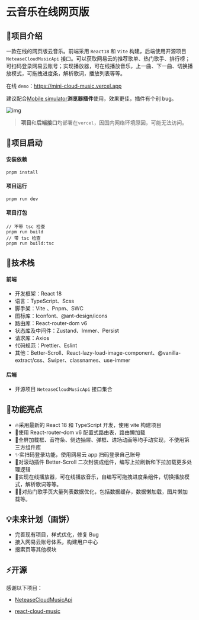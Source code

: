 # 云音乐在线网页版

## 🙈项目介绍

一款在线的网页版云音乐。前端采用 `React18` 和 `Vite` 构建，后端使用开源项目  `NeteaseCloudMusicApi`  接口。可以获取网易云的推荐歌单、热门歌手、排行榜；可扫码登录网易云账号；实现播放器，可在线播放音乐，上一曲、下一曲、切换播放模式，可拖拽进度条，解析歌词，播放列表等等。

在线 `demo`：https://mini-cloud-music.vercel.app

建议配合[Mobile simulator](https://chrome.google.com/webstore/detail/mobile-simulator-responsi/ckejmhbmlajgoklhgbapkiccekfoccmk)**浏览器插件**使用，效果更佳，插件有个别 bug。

![img](https://lh3.googleusercontent.com/DX9jh6HhBr8tEj0kTLnDCzWimvw9VHuayGKDkJtT8_1LFWQc0136FaXFiLZ32GnjriJWuZP4Eq-CnJOv1h7iGVzokg=w640-h400-e365-rj-sc0x00ffffff)

>  **项目**和**后端接口**均部署在`vercel`，因国内网络环境原因，可能无法访问。

## 🔑项目启动

#### 安装依赖

```shell
pnpm install
```

#### 项目运行

```shell
pnpm run dev
```

#### 项目打包

```shell
// 不带 tsc 检查
pnpm run build
// 带 tsc 检查
pnpm run build:tsc
```

## 🚄技术栈

#### 前端

- 开发框架：React 18
- 语言：TypeScript、Scss
- 脚手架：Vite 、Pnpm、SWC
- 图标库：Iconfont、@ant-design/icons
- 路由库：React-router-dom v6
- 状态库及中间件：Zustand、Immer、Persist
- 请求库：Axios
- 代码规范：Prettier、Eslint
- 其他：Better-Scroll、React-lazy-load-image-component、@vanilla-extract/css、Swiper、classnames、use-immer

#### 后端

- 开源项目 `NeteaseCloudMusicApi` 接口集合

##  🍊功能亮点

- 🔥采用最新的 React 18 和 TypeScript 开发，使用 vite 构建项目
- 💪使用 React-router-dom v6 配置式路由表，路由懒加载
- 🌳全屏加载框、音符条、侧边抽屉、弹框、进场动画等均手动实现，不使用第三方组件库
- ✨实扫码登录功能，使用网易云 app 扫码登录自己账号
- 🎨对滚动插件 Better-Scroll 二次封装成组件，编写上拉刷新和下拉加载更多处理逻辑
- 🚀实现在线播放器，可在线播放音乐，自编写可拖拽进度条组件，切换播放模式，解析歌词等等。
- 🏃‍♂️对热门歌手页大量列表数据优化，包括数据缓存，数据懒加载，图片懒加载等。

## 💡未来计划（画饼）

- 完善现有项目，样式优化，修复 Bug
- 接入网易云账号体系，构建用户中心
- 搜索页等其他模块

## ⚡️开源

感谢以下项目：

- [NeteaseCloudMusicApi](https://github.com/Binaryify/NeteaseCloudMusicApi)

- [react-cloud-music](https://github.com/sanyuan0704/react-cloud-music)